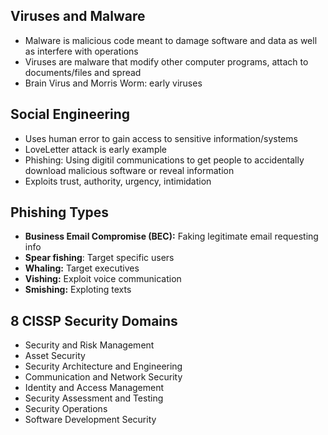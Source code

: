 ## Viruses and Malware
* Malware is malicious code meant to damage software and data as well as interfere with operations
* Viruses are malware that modify other computer programs, attach  to documents/files and spread
* Brain Virus and Morris Worm: early viruses

## Social Engineering
* Uses human error to gain access to sensitive information/systems
* LoveLetter attack is early example
* Phishing: Using digitil communications to get people to accidentally download malicious software or reveal information
* Exploits trust, authority, urgency, intimidation

## Phishing Types
* **Business Email Compromise (BEC):** Faking legitimate email requesting info
* **Spear fishing**: Target specific users
* **Whaling:** Target executives
* **Vishing:** Exploit voice communication
* **Smishing:** Exploting texts

## 8 CISSP Security Domains

*  Security and Risk Management
* Asset Security
* Security Architecture and Engineering
* Communication and Network Security
* Identity and Access Management
* Security Assessment and Testing
* Security Operations
* Software Development Security